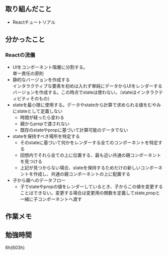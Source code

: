 ## 取り組んだこと
- Reactチュートリアル

## 分かったこと
### Reactの流儀
- UIをコンポーネント階層に分割する。<br>単一責任の原則
- 静的なバージョンを作成する<br>インタラクティブな要素を初めは入れず単純にデータからUIをレンダーするバージョンを作成する。この時点でstateは使わない。（stateはインタラクティビティそのもの）
- stateを最小限に使用する。データやstateから計算で求められる値をむやみにstateとして定義しない
  - 時間が経ったら変わる
  - 親からpropで渡されない
  - 既存のstateやpropに基づいて計算可能のデータでない
- stateを保持すべき場所を特定する
  - そのstateに基づいて何かをレンダーする全てのコンポーネントを特定する
  - 回想内でそれら全ての上に位置する、最も近い共通の親コンポーネントを見つける
  - 上記が見つからない場合、stateを保持するためだけの新しいコンポーネントを作成し、共通の親コンポーネントの上に配置する
- 子から親へのデータフロー
  - 子でstateやpropの値をレンダーしているとき、子からこの値を変更することはできない。変更する場合は変更用の関数を定義してstate,propと一緒に子コンポーネントへ渡す

## 作業メモ

## 勉強時間
6h(603h)